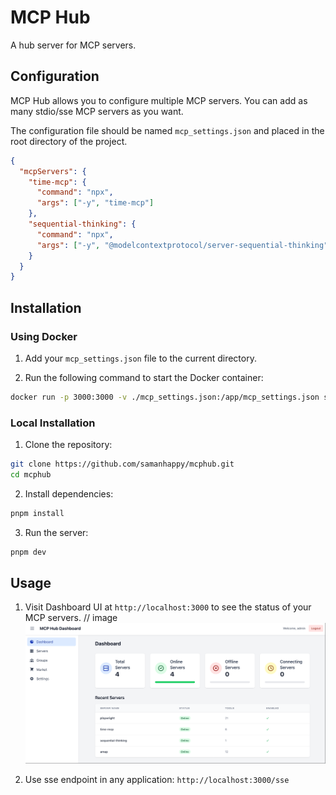 # MCP Hub

A hub server for MCP servers.

## Configuration

MCP Hub allows you to configure multiple MCP servers. You can add as many stdio/sse MCP servers as you want.

The configuration file should be named `mcp_settings.json` and placed in the root directory of the project.

```json
{
  "mcpServers": {
    "time-mcp": {
      "command": "npx",
      "args": ["-y", "time-mcp"]
    },
    "sequential-thinking": {
      "command": "npx",
      "args": ["-y", "@modelcontextprotocol/server-sequential-thinking"]
    }
  }
}
```

## Installation

### Using Docker

1. Add your `mcp_settings.json` file to the current directory.

2. Run the following command to start the Docker container:

```bash
docker run -p 3000:3000 -v ./mcp_settings.json:/app/mcp_settings.json samanhappy/mcphub
```

### Local Installation

1. Clone the repository:

```bash
git clone https://github.com/samanhappy/mcphub.git
cd mcphub
```

2. Install dependencies:

```bash
pnpm install
```

3. Run the server:

```bash
pnpm dev
```

## Usage

1. Visit Dashboard UI at `http://localhost:3000` to see the status of your MCP servers.
   // image
   ![Dashboard UI](https://raw.githubusercontent.com/samanhappy/mcphub/main/assets/dashboard.png)

2. Use sse endpoint in any application: `http://localhost:3000/sse`
